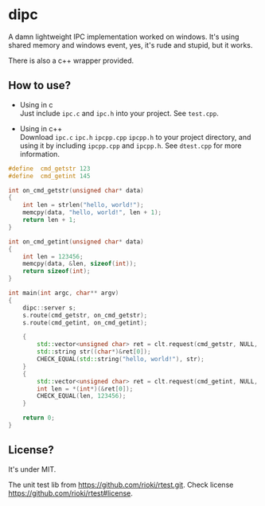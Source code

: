 dipc
====

A damn lightweight IPC implementation worked on windows. It's using shared memory and windows event, yes, it's rude and stupid, but it works.  

There is also a c++ wrapper provided.

How to use?
-----------
* Using in c  
    Just include `ipc.c` and `ipc.h` into your project. See `test.cpp`.

* Using in c++  
    Download `ipc.c` `ipc.h` `ipcpp.cpp` `ipcpp.h` to your project directory, and using it by including `ipcpp.cpp` and `ipcpp.h`. See `dtest.cpp` for more information.

```c++
#define  cmd_getstr 123
#define  cmd_getint 145

int on_cmd_getstr(unsigned char* data)
{
    int len = strlen("hello, world!");
    memcpy(data, "hello, world!", len + 1);
    return len + 1;
}

int on_cmd_getint(unsigned char* data)
{
    int len = 123456;
    memcpy(data, &len, sizeof(int));
    return sizeof(int);
}

int main(int argc, char** argv)
{
    dipc::server s;
    s.route(cmd_getstr, on_cmd_getstr);
    s.route(cmd_getint, on_cmd_getint);

    {
        std::vector<unsigned char> ret = clt.request(cmd_getstr, NULL, 0);
        std::string str((char*)&ret[0]);
        CHECK_EQUAL(std::string("hello, world!"), str);
    }
    {
        std::vector<unsigned char> ret = clt.request(cmd_getint, NULL, 0);
        int len = *(int*)(&ret[0]);
        CHECK_EQUAL(len, 123456);
    }

    return 0;
}


```

License?
--------
It's under MIT.

The unit test lib from <https://github.com/rioki/rtest.git>. Check license <https://github.com/rioki/rtest#license>.

